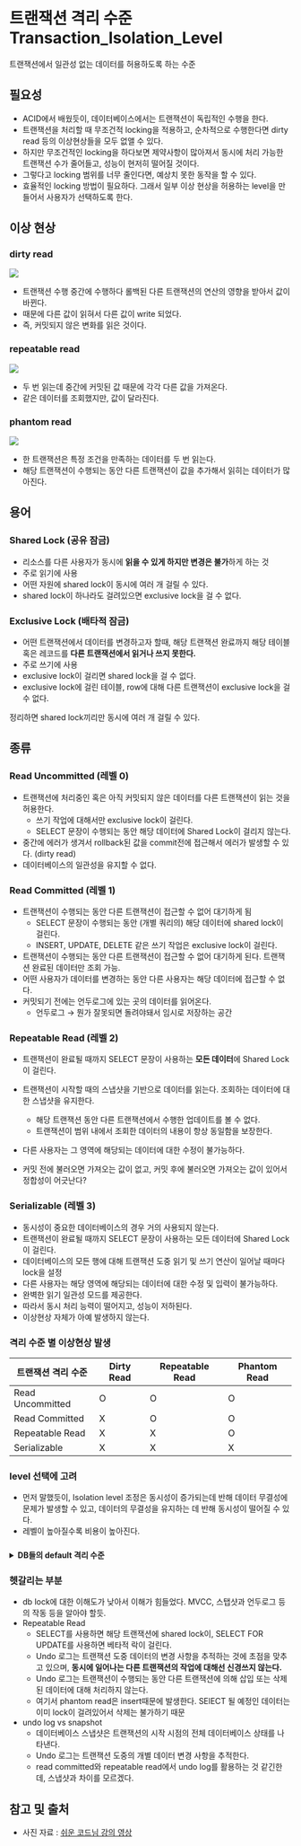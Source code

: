 트랜잭션 격리 수준 Transaction_Isolation_Level
===
트랜잭션에서 일관성 없는 데이터를 허용하도록 하는 수준 

## 필요성
- ACID에서 배웠듯이, 데이터베이스에서는 트랜잭션이 독립적인 수행을 한다. 
- 트랜잭션을 처리할 때 무조건적 locking을 적용하고, 순차적으로 수행한다면 dirty read 등의 이상현상들을 모두 없앨 수 있다.
- 하지만 무조건적인 locking을 하다보면 제약사항이 많아져서 동시에 처리 가능한 트랜잭션 수가 줄어들고, 성능이 현저히 떨어질 것이다.
- 그렇다고 locking 범위를 너무 줄인다면, 예상치 못한 동작을 할 수 있다.
- 효율적인 locking 방법이 필요하다. 그래서 일부 이상 현상을 허용하는 level을 만들어서 사용자가 선택하도록 한다.

## 이상 현상
### dirty read
![](images/easy_tr_isol_abnormal.png)
- 트랜잭션 수행 중간에 수행하다 롤백된 다른 트랜잭션의 연산의 영향을 받아서 값이 바뀐다.
- 때문에 다른 값이 읽혀서 다른 값이 write 되었다.
- 즉, 커밋되지 않은 변화를 읽은 것이다.
### repeatable read
![](images/easy_tr_isol_abnormal2.png)
- 두 번 읽는데 중간에 커밋된 값 때문에 각각 다른 값을 가져온다.
- 같은 데이터를 조회했지만, 값이 달라진다.
### phantom read
![](images/easy_tr_isol_abnormal3.png)
- 한 트랜잭션은 특정 조건을 만족하는 데이터를 두 번 읽는다.
- 해당 트랜잭션이 수행되는 동안 다른 트랜잭션이 값을 추가해서 읽히는 데이터가 많아진다.

## 용어
### Shared Lock (공유 잠금)
- 리소스를 다른 사용자가 동시에 **읽을 수 있게 하지만 변경은 불가**하게 하는 것
- 주로 읽기에 사용
- 어떤 자원에 shared lock이 동시에 여러 개 걸릴 수 있다.
- shared lock이 하나라도 걸려있으면 exclusive lock을 걸 수 없다.
### Exclusive Lock (배타적 잠금)
- 어떤 트랜잭션에서 데이터를 변경하고자 할때, 해당 트랜잭션 완료까지 해당 테이블 혹은 레코드를 **다른 트랜잭션에서 읽거나 쓰지 못한다.**
- 주로 쓰기에 사용
- exclusive lock이 걸리면 shared lock을 걸 수 없다.
- exclusive lock에 걸린 테이블, row에 대해 다른 트랜잭션이 exclusive lock을 걸 수 없다.

정리하면 shared lock끼리만 동시에 여러 개 걸릴 수 있다.

## 종류
### Read Uncommitted (레벨 0)
- 트랜잭션에 처리중인 혹은 아직 커밋되지 않은 데이터를 다른 트랜잭션이 읽는 것을 허용한다.
  - 쓰기 작업에 대해서만 exclusive lock이 걸린다. 
  - SELECT 문장이 수행되는 동안 해당 데이터에 Shared Lock이 걸리지 않는다.
- 중간에 에러가 생겨서 rollback된 값을 commit전에 접근해서 에러가 발생할 수 있다. (dirty read)
- 데이터베이스의 일관성을 유지할 수 없다.

### Read Committed (레벨 1)
- 트랜잭션이 수행되는 동안 다른 트랜잭션이 접근할 수 없어 대기하게 됨
  - SELECT 문장이 수행되는 동안 (개별 쿼리의) 해당 데이터에 shared lock이 걸린다.
  - INSERT, UPDATE, DELETE 같은 쓰기 작업은 exclusive lock이 걸린다.
- 트랜잭션이 수행되는 동안 다른 트랜잭션이 접근할 수 없어 대기하게 된다. 트랜잭션 완료된 데이터만 조회 가능.
- 어떤 사용자가 데이터를 변경하는 동안 다른 사용자는 해당 데이터에 접근할 수 없다.
- 커밋되기 전에는 언두로그에 있는 곳의 데이터를 읽어온다.
  - 언두로그 → 뭔가 잘못되면 돌려야돼서 임시로 저장하는 공간
### Repeatable Read (레벨 2)
- 트랜잭션이 완료될 때까지 SELECT 문장이 사용하는 **모든 데이터**에 Shared Lock이 걸린다.
- 트랜잭션이 시작할 때의 스냅샷을 기반으로 데이터를 읽는다. 조회하는 데이터에 대한 스냅샷을 유지한다.
  - 해당 트랜잭션 동안 다른 트랜잭션에서 수행한 업데이트를 볼 수 없다.
  - 트랜잭션이 범위 내에서 조회한 데이터의 내용이 항상 동일함을 보장한다.
- 다른 사용자는 그 영역에 해당되는 데이터에 대한 수정이 불가능하다.

- 커밋 전에 불러오면 가져오는 값이 없고, 커밋 후에 불러오면 가져오는 값이 있어서 정합성이 어긋난다?
### Serializable (레벨 3)
- 동시성이 중요한 데이터베이스의 경우 거의 사용되지 않는다.
- 트랜잭션이 완료될 때까지 SELECT 문장이 사용하는 모든 데이터에 Shared Lock이 걸린다.
- 데이터베이스의 모든 행에 대해 트랜잭션 도중 읽기 및 쓰기 연산이 일어날 때마다 lock을 설정
- 다른 사용자는 해당 영역에 해당되는 데이터에 대한 수정 및 입력이 불가능하다.
- 완벽한 읽기 일관성 모드를 제공한다.
- 따라서 동시 처리 능력이 떨어지고, 성능이 저하된다.
- 이상현상 자체가 아예 발생하지 않는다.

### 격리 수준 별 이상현상 발생
| 트랜잭션 격리 수준 | Dirty Read | Repeatable Read | Phantom Read |
|-------------------|------------|-----------------|--------------|
| Read Uncommitted  | O          | O               | O            |
| Read Committed    | X          | O               | O            |
| Repeatable Read   | X          | X               | O            |
| Serializable      | X          | X               | X            |


### level 선택에 고려
- 먼저 말했듯이, Isolation level 조정은 동시성이 증가되는데 반해 데이터 무결성에 문제가 발생할 수 있고, 데이터의 무결성을 유지하는 데 반해 동시성이 떨어질 수 있다.
- 레벨이 높아질수록 비용이 높아진다.

### 
<details><summary><b>DB들의 default 격리 수준</b></summary>
<div>

- MySQL InXDB: REPEATABLE READ
- PostgreSQL: READ COMMITTED
- Oracle: READ COMMITTED
- SQL Server: READ COMMITTED
- 
</div>
</details>

### 헷갈리는 부분
- db lock에 대한 이해도가 낮아서 이해가 힘들었다. MVCC, 스탭샷과 언두로그 등의 작동 등을 알아야 할듯.
- Repeatable Read
  - SELECT를 사용하면 해당 트랜잭션에 shared lock이, SELECT FOR UPDATE를 사용하면 베타적 락이 걸린다.
  - Undo 로그는 트랜잭션 도중 데이터의 변경 사항을 추적하는 것에 초점을 맞추고 있으며, **동시에 일어나는 다른 트랜잭션의 작업에 대해선 신경쓰지 않는다.**
  - Undo 로그는 트랜잭션이 수행되는 동안 다른 트랜잭션에 의해 삽입 또는 삭제된 데이터에 대해 처리하지 않는다.
  - 여기서 phantom read은 insert때문에 발생한다. SElECT 될 예정인 데이터는 이미 lock이 걸려있어서 삭제는 불가하기 때문
- undo log vs snapshot
  - 데이터베이스 스냅샷은 트랜잭션의 시작 시점의 전체 데이터베이스 상태를 나타낸다.
  - Undo 로그는 트랜잭션 도중의 개별 데이터 변경 사항을 추적한다.
  - read committed와 repeatable read에서 undo log를 활용하는 것 같긴한데, 스냅샷과 차이를 모르겠다.

## 참고 및 출처
- 사진 자료 : [쉬운 코드님 강의 영상](https://www.youtube.com/watch?v=bLLarZTrebU&t=439s)